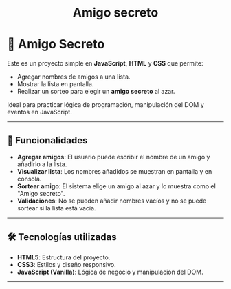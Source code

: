 <h1 align="center">Amigo secreto</h1>

# 🎁 Amigo Secreto

Este es un proyecto simple en **JavaScript**, **HTML** y **CSS** que permite:
- Agregar nombres de amigos a una lista.
- Mostrar la lista en pantalla.
- Realizar un sorteo para elegir un **amigo secreto** al azar.

Ideal para practicar lógica de programación, manipulación del DOM y eventos en JavaScript.

---
## 🚀 Funcionalidades

- **Agregar amigos**: El usuario puede escribir el nombre de un amigo y añadirlo a la lista.
- **Visualizar lista**: Los nombres añadidos se muestran en pantalla y en consola.
- **Sortear amigo**: El sistema elige un amigo al azar y lo muestra como el "Amigo secreto".
- **Validaciones**: No se pueden añadir nombres vacíos y no se puede sortear si la lista está vacía.

---

## 🛠️ Tecnologías utilizadas

- **HTML5**: Estructura del proyecto.
- **CSS3**: Estilos y diseño responsivo.
- **JavaScript (Vanilla)**: Lógica de negocio y manipulación del DOM.

---
